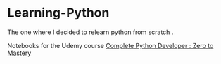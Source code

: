 # Learning-Python
The one where I decided to relearn python from scratch .

Notebooks for the Udemy course [Complete Python Developer : Zero to Mastery](https://www.udemy.com/course/complete-python-developer-zero-to-mastery/)

